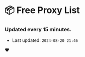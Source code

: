 # :package: Free Proxy List
### Updated every 15 minutes.

- Last updated: `2024-08-20 21:46`

:heart:
